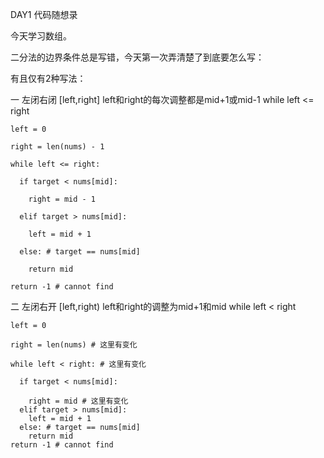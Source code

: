 DAY1 代码随想录

今天学习数组。

二分法的边界条件总是写错，今天第一次弄清楚了到底要怎么写：

有且仅有2种写法：

一 左闭右闭 [left,right] left和right的每次调整都是mid+1或mid-1 while left <= right

    left = 0 
    
    right = len(nums) - 1
    
    while left <= right:
    
      if target < nums[mid]:
      
        right = mid - 1
        
      elif target > nums[mid]:
      
        left = mid + 1
        
      else: # target == nums[mid]
      
        return mid
        
    return -1 # cannot find


二 左闭右开 [left,right) left和right的调整为mid+1和mid while left < right 

    left = 0 
    
    right = len(nums) # 这里有变化
    
    while left < right: # 这里有变化
    
      if target < nums[mid]:
      
        right = mid # 这里有变化
      elif target > nums[mid]:
        left = mid + 1
      else: # target == nums[mid]
        return mid
    return -1 # cannot find
